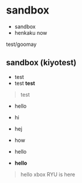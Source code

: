 # sandbox

- sandbox
- henkaku now

test/goomay

## sandbox (kiyotest)
- test
- test
**test**
> test
- hello
- hi
- hej
- how

- hello
- **hello**
> hello
xbox
RYU is here
